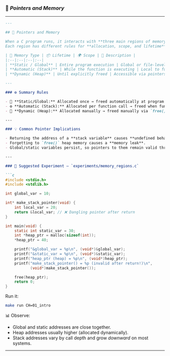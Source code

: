 ### 🧠 *Pointers and Memory*

---

````markdown
---

## 🧠 Pointers and Memory

When a C program runs, it interacts with **three main regions of memory**.  
Each region has different rules for **allocation, scope, and lifetime**, which directly affect how pointers behave.

| 🧩 Memory Type | 📦 Lifetime | 🌍 Scope | 🧾 Description |
|:--|:--|:--|:--|
| **Static / Global** | Entire program execution | Global or file-level | Variables declared with `static` or at global scope are stored here. They are created when the program starts and destroyed only when it ends. All functions can access global variables, but `static` variables are visible only within the file or function that defines them. |
| **Automatic (Stack)** | While the function is executing | Local to function | Variables declared inside a function (without `static`) live in stack memory. They are created when the function is called and destroyed when it returns. Their addresses become invalid afterward — pointers to them become **dangling pointers**. |
| **Dynamic (Heap)** | Until explicitly freed | Accessible via pointers | Memory allocated with `malloc()`, `calloc()`, or `realloc()` comes from the heap. It remains valid until `free()` is called. The pointer itself can be copied or passed around, but the memory it points to must be manually released. |

---

### ⚙️ Summary Rules

- 🧠 **Static/Global:** Allocated once → freed automatically at program exit.  
- ⚙️ **Automatic (Stack):** Allocated per function call → freed when function returns.  
- 🔧 **Dynamic (Heap):** Allocated manually → freed manually via `free()`.

---

### 💡 Common Pointer Implications

- Returning the address of a **stack variable** causes **undefined behavior** (the memory no longer exists).  
- Forgetting to `free()` heap memory causes a **memory leak**.  
- Global/static variables persist, so pointers to them remain valid throughout the program.

---

### 🧪 Suggested Experiment — `experiments/memory_regions.c`

```c
#include <stdio.h>
#include <stdlib.h>

int global_var = 10;

int* make_stack_pointer(void) {
    int local_var = 20;
    return &local_var; // ❌ Dangling pointer after return
}

int main(void) {
    static int static_var = 30;
    int *heap_ptr = malloc(sizeof(int));
    *heap_ptr = 40;

    printf("&global_var = %p\n", (void*)&global_var);
    printf("&static_var = %p\n", (void*)&static_var);
    printf("heap_ptr (heap) = %p\n", (void*)heap_ptr);
    printf("make_stack_pointer() = %p (invalid after return!)\n",
           (void*)make_stack_pointer());

    free(heap_ptr);
    return 0;
}
````

Run it:

```bash
make run CH=01_intro
```

📊 Observe:

* Global and static addresses are close together.
* Heap addresses usually higher (allocated dynamically).
* Stack addresses vary by call depth and grow *downward* on most systems.

---

```

